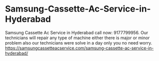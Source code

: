 # Samsung-Cassette-Ac-Service-in-Hyderabad
Samsung Cassette Ac Service in Hyderabad call now: 9177799956. Our technicians will repair any type of machine either there is major or minor problem also our technicians were solve in a day only you no need worry.  https://samsungcassetteacservice.com/samsung-cassette-ac-service-in-hyderabad/
